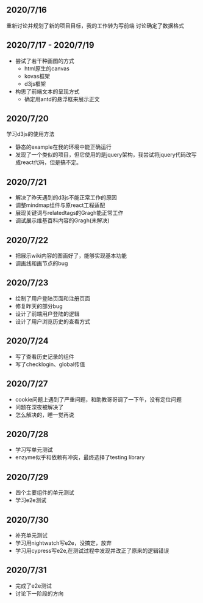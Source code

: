 ## 2020/7/16
重新讨论并规划了新的项目目标，我的工作转为写前端
讨论确定了数据格式
## 2020/7/17 - 2020/7/19
- 尝试了若干种画图的方式
    - html原生的canvas
    - kovas框架
    - d3js框架
- 构思了前端文本的呈现方式
    - 确定用antd的悬浮框来展示正文

## 2020/7/20
学习d3js的使用方法
- 静态的example在我的环境中能正确运行
- 发现了一个类似的项目，但它使用的是jquery架构，我尝试将jquery代码改写成react代码，但是搞不定。

## 2020/7/21
- 解决了昨天遇到的d3js不能正常工作的原因
- 调整mindmap组件与原react工程适配
- 展现关键词与relatedtags的Gragh能正常工作
- 调试展示维基百科内容的Gragh(未解决)

## 2020/7/22
- 把展示wiki内容的图画好了，能够实现基本功能
- 调画线和画节点的bug

## 2020/7/23
- 绘制了用户登陆页面和注册页面
- 修复昨天的部分bug
- 设计了前端用户登陆的逻辑
- 设计了用户浏览历史的查看方式

## 2020/7/24
- 写了查看历史记录的组件
- 写了checklogin、global传值

## 2020/7/27
- cookie问题上遇到了严重问题，和助教哥哥调了一下午，没有定位问题
- 问题在深夜被解决了
- 怎么解决的，睡一觉再说

## 2020/7/28
- 学习写单元测试
- enzyme似乎和依赖有冲突，最终选择了testing library

## 2020/7/29
- 四个主要组件的单元测试
- 学习e2e测试

## 2020/7/30
- 补充单元测试
- 学习用nightwatch写e2e，没搞定，放弃
- 学习用cypress写e2e,在测试过程中发现并改正了原来的逻辑错误

## 2020/7/31
- 完成了e2e测试
- 讨论下一阶段的方向